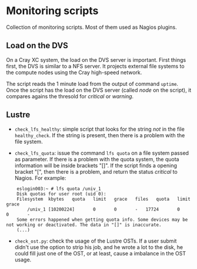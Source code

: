 # Monitoring scripts

Collection of monitoring scripts. Most of them used as Nagios plugins.

## Load on the DVS

On a Cray XC system, the load on the DVS server is important. First things first, the DVS is similar to a NFS server. It projects external file systems to the compute nodes using the Cray high-speed network.

The script reads the 1 minute load from the output of command `uptime`. Once the script has the load on the DVS server (called *node* on the script), it compares agains the thresold for *critical* or *warning*.

## Lustre

* `check_lfs_healthy`: simple script that looks for the string *not* in the file `healthy_check`. If the string is present, then there is a problem with the file system.

* `check_lfs_quota`: issue the command `lfs quota` on a file system passed as parameter. If there is a problem with the quota system, the quota information will be inside brackets "[]". If the script finds a opening bracket "[", then there is a problem, and return the status *critical* to Nagios. For example:  

```
    eslogin003:~ # lfs quota /univ_1
    Disk quotas for user root (uid 0):
    Filesystem  kbytes   quota   limit   grace   files   quota   limit   grace
        /univ_1 [10200224]       0       0       -   17724       0       0       -
    Some errors happened when getting quota info. Some devices may be not working or deactivated. The data in "[]" is inaccurate.
    (...)
```

* `check_ost.py`: check the usage of the Lustre OSTs. If a user submit didn't use the option to strip his job, and he wrote a lot to the disk, he could fill just one of the OST, or at least, cause a imbalance in the OST usage.
